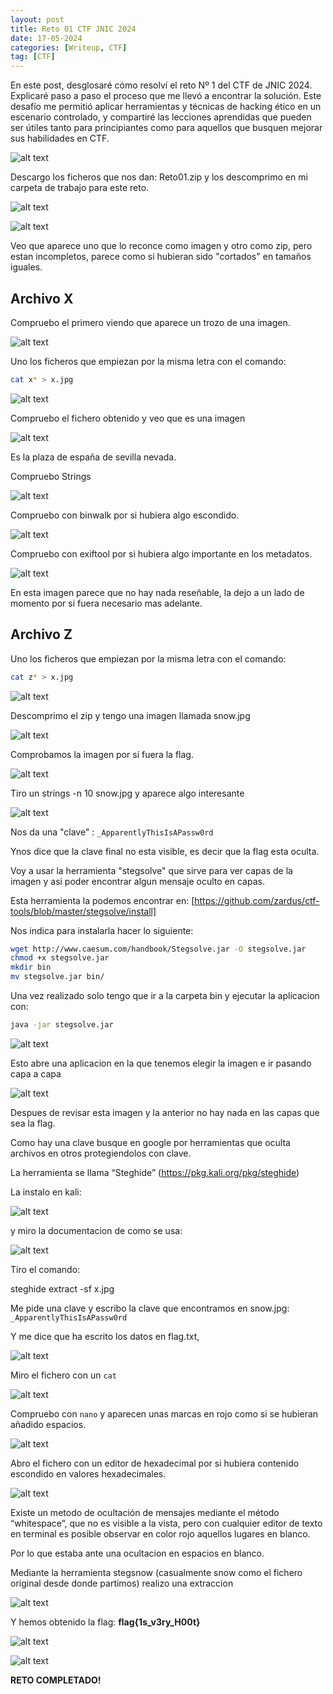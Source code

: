 ```yaml
---
layout: post
title: Reto 01 CTF JNIC 2024
date: 17-05-2024
categories: [Writeup, CTF]
tag: [CTF]
---
```


En este post, desglosaré cómo resolví el reto Nº 1 del CTF de JNIC 2024. Explicaré paso a paso el proceso que me llevó a encontrar la solución. Este desafío me permitió aplicar herramientas y técnicas de hacking ético en un escenario controlado, y compartiré las lecciones aprendidas que pueden ser útiles tanto para principiantes como para aquellos que busquen mejorar sus habilidades en CTF.

![alt text](../assets/images/CTF-JNIC-2024-Reto-01/image-11.png)

Descargo los ficheros que nos dan: Reto01.zip y los descomprimo en mi carpeta de trabajo para este reto.

![alt text](../assets/images/CTF-JNIC-2024-Reto-01/image-7.png)

![alt text](../assets/images/CTF-JNIC-2024-Reto-01/image-8.png)

Veo que aparece uno que lo reconce como imagen y otro como zip, pero estan incompletos, parece como si hubieran sido "cortados" en tamaños iguales.

## Archivo X

Compruebo el primero viendo que aparece un trozo de una imagen.


![alt text](../assets/images/CTF-JNIC-2024-Reto-01/image-6.png)


Uno los ficheros que empiezan por la misma letra con el comando:

```bash
cat x* > x.jpg
```

![alt text](../assets/images/CTF-JNIC-2024-Reto-01/image-9.png)

Compruebo el fichero obtenido y veo que es una imagen

![alt text](../assets/images/CTF-JNIC-2024-Reto-01/image-12.png)

Es la plaza de españa de sevilla nevada. 

Compruebo Strings

![alt text](../assets/images/CTF-JNIC-2024-Reto-01/image-13.png)

Compruebo con binwalk por si hubiera algo escondido.

![alt text](../assets/images/CTF-JNIC-2024-Reto-01/image-14.png)

Compruebo con exiftool por si hubiera algo importante en los metadatos.

![alt text](../assets/images/CTF-JNIC-2024-Reto-01/image-15.png)

En esta imagen parece que no hay nada reseñable, la dejo a un lado de momento por si fuera necesario mas adelante.

## Archivo Z


Uno los ficheros que empiezan por la misma letra con el comando:

```bash
cat z* > x.jpg
```

![alt text](../assets/images/CTF-JNIC-2024-Reto-01/image-10.png)

Descomprimo el zip y tengo una imagen llamada snow.jpg

![alt text](../assets/images/CTF-JNIC-2024-Reto-01/image-16.png)

Comprobamos la imagen por si fuera la flag.

![alt text](../assets/images/CTF-JNIC-2024-Reto-01/image-17.png)

Tiro un strings -n 10 snow.jpg y aparece algo interesante

![alt text](../assets/images/CTF-JNIC-2024-Reto-01/image-5.png)

Nos da una "clave" : `_ApparentlyThisIsAPassw0rd`

Ynos dice que la clave final no esta visible, es decir que la flag esta oculta.

Voy a usar la herramienta "stegsolve" que sirve para ver capas de la imagen y asi poder encontrar algun mensaje oculto en capas.

Esta herramienta la podemos encontrar en: 
 [https://github.com/zardus/ctf-tools/blob/master/stegsolve/install]

Nos indica para instalarla hacer lo siguiente:

```bash
wget http://www.caesum.com/handbook/Stegsolve.jar -O stegsolve.jar
chmod +x stegsolve.jar
mkdir bin
mv stegsolve.jar bin/
```

Una vez realizado solo tengo que ir a la carpeta bin y ejecutar la aplicacion con:

```bash
java -jar stegsolve.jar
```

![alt text](../assets/images/CTF-JNIC-2024-Reto-01/image-18.png)

Esto abre una aplicacion en la que tenemos elegir la imagen e ir pasando capa a capa

![alt text](../assets/images/CTF-JNIC-2024-Reto-01/image-19.png)

Despues de revisar esta imagen y la anterior no hay nada en las capas que sea la flag.

Como hay una clave busque en google por herramientas que oculta archivos en otros protegiendolos con clave.

La herramienta se llama “Steghide” (https://pkg.kali.org/pkg/steghide)

La instalo en kali:

![alt text](../assets/images/CTF-JNIC-2024-Reto-01/image-20.png)

y miro la documentacion de como se usa:

![alt text](../assets/images/CTF-JNIC-2024-Reto-01/image-21.png)

Tiro el comando:

steghide extract -sf x.jpg 

Me pide una clave y escribo la clave que encontramos en snow.jpg:  `_ApparentlyThisIsAPassw0rd`

Y me dice que ha escrito los datos en flag.txt,

![alt text](../assets/images/CTF-JNIC-2024-Reto-01/image.png)

Miro el fichero con un `cat`

![alt text](../assets/images/CTF-JNIC-2024-Reto-01/image-1.png)

Compruebo con `nano` y aparecen unas marcas en rojo como si se hubieran añadido espacios.

![alt text](../assets/images/CTF-JNIC-2024-Reto-01/image-22.png)

Abro el fichero con un editor de hexadecimal por si hubiera contenido escondido en valores hexadecimales.

![alt text](../assets/images/CTF-JNIC-2024-Reto-01/image-23.png)

Existe un metodo de ocultación de mensajes mediante el método “whitespace”, que no es visible a la vista, pero con cualquier editor de texto en terminal es posible observar en color rojo aquellos lugares en blanco. 

Por lo que estaba ante una ocultacion en espacios en blanco.

Mediante la herramienta stegsnow (casualmente snow como el fichero original desde donde partimos) realizo una extraccion 

![alt text](../assets/images/CTF-JNIC-2024-Reto-01/image-3.png)

Y hemos obtenido la flag: **flag{1s_v3ry_H00t}**

![alt text](../assets/images/CTF-JNIC-2024-Reto-01/image-24.png)

![alt text](../assets/images/CTF-JNIC-2024-Reto-01/image-25.png)

**RETO COMPLETADO!**